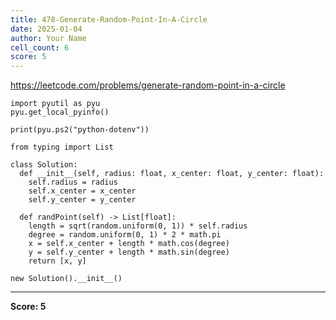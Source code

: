 ```yaml
---
title: 478-Generate-Random-Point-In-A-Circle
date: 2025-01-04
author: Your Name
cell_count: 6
score: 5
---
```


https://leetcode.com/problems/generate-random-point-in-a-circle


```
import pyutil as pyu
pyu.get_local_pyinfo()
```


```
print(pyu.ps2("python-dotenv"))
```


```
from typing import List
```


```
class Solution:
  def __init__(self, radius: float, x_center: float, y_center: float):
    self.radius = radius
    self.x_center = x_center
    self.y_center = y_center

  def randPoint(self) -> List[float]:
    length = sqrt(random.uniform(0, 1)) * self.radius
    degree = random.uniform(0, 1) * 2 * math.pi
    x = self.x_center + length * math.cos(degree)
    y = self.y_center + length * math.sin(degree)
    return [x, y]
```


```
new Solution().__init__()
```


---
**Score: 5**